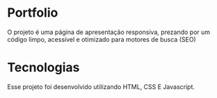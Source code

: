 # Portfolio
 O projeto é uma página de apresentação responsiva, prezando por um código limpo, acessível e otimizado para motores de busca (SEO)

# Tecnologias 
Esse projeto foi desenvolvido utilizando HTML, CSS E Javascript.